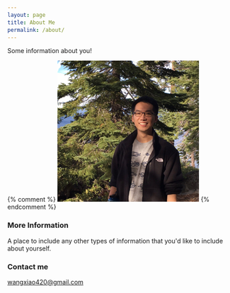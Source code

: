 ```yaml
---
layout: page
title: About Me
permalink: /about/
---
```


Some information about you!

{% comment %} 
![_config.yml](/images/IMG_0527.jpg)
{% endcomment %}

### More Information

A place to include any other types of information that you'd like to include about yourself.

### Contact me

[wangxiao420@gmail.com](mailto:wangxiao420@gmail.com)
